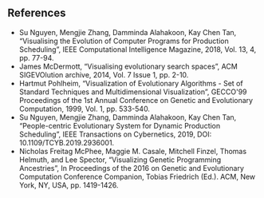 ## References

- Su Nguyen, Mengjie Zhang, Damminda Alahakoon, Kay Chen Tan, “Visualising the Evolution of Computer Programs for Production Scheduling”, IEEE Computational Intelligence Magazine, 2018, Vol. 13, 4, pp. 77-94. 
- James McDermott, “Visualising evolutionary search spaces”, ACM SIGEVOlution archive, 2014, Vol. 7 Issue 1, pp. 2-10. 
- Hartmut Pohlheim, “Visualization of Evolutionary Algorithms - Set of Standard Techniques and Multidimensional Visualization”, GECCO'99 Proceedings of the 1st Annual Conference on Genetic and Evolutionary Computation, 1999, Vol. 1, pp. 533-540. 
- Su Nguyen, Mengjie Zhang, Damminda Alahakoon, Kay Chen Tan, “People-centric Evolutionary System for Dynamic Production Scheduling”, IEEE Transactions on Cybernetics, 2019, DOI: 10.1109/TCYB.2019.2936001. 
- Nicholas Freitag McPhee, Maggie M. Casale, Mitchell Finzel, Thomas Helmuth, and Lee Spector, “Visualizing Genetic Programming Ancestries”, In Proceedings of the 2016 on Genetic and Evolutionary Computation Conference Companion, Tobias Friedrich (Ed.). ACM, New York, NY, USA, pp. 1419-1426. 
